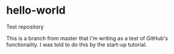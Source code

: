 # hello-world
Test repository

This is a branch from master that I'm writing as a test of GitHub's functionality.
I was told to do this by the start-up tutorial.
